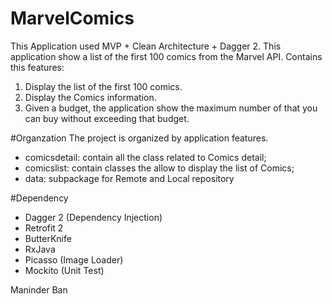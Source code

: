 # MarvelComics

This Application used MVP + Clean Architecture + Dagger 2.
This application show a list of the first 100 comics from the Marvel API.
Contains this features:
1. Display the list of the first 100 comics.
2. Display the Comics information.
3. Given a budget, the application show the maximum number of that you can buy without exceeding that budget.

#Organzation
The project is organized by application features.
- comicsdetail: contain all the class related to Comics detail;
- comicslist: contain classes the allow to display the list of Comics;
- data: subpackage for Remote and Local repository

#Dependency

- Dagger 2 (Dependency Injection)
- Retrofit 2
- ButterKnife
- RxJava
- Picasso (Image Loader)
- Mockito (Unit Test)

Maninder Ban